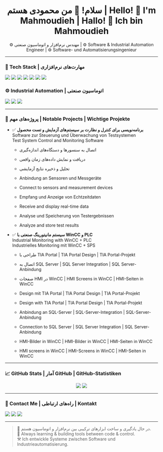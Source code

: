 <h1 align="center">سلام! 👋 من محمودی هستم | Hello! 👋 I'm Mahmoudieh | Hallo! 👋 Ich bin Mahmoudieh</h1>

<p align="center">
⚙️ مهندس نرم‌افزار و اتوماسیون صنعتی |  
⚙️ Software & Industrial Automation Engineer |  
⚙️ Software- und Automatisierungsingenieur
</p>

---

### 🚧 Tech Stack | مهارت‌های نرم‌افزاری

<p align="left">
  <img src="https://img.shields.io/badge/C%23-239120?style=for-the-badge&logo=c-sharp&logoColor=white" />
  <img src="https://img.shields.io/badge/.NET-512BD4?style=for-the-badge&logo=dotnet&logoColor=white" />
  <img src="https://img.shields.io/badge/WPF-68217A?style=for-the-badge&logo=.net&logoColor=white" />
  <img src="https://img.shields.io/badge/WinForms-007ACC?style=for-the-badge&logo=windows&logoColor=white" />
  <img src="https://img.shields.io/badge/SQL_Server-CC2927?style=for-the-badge&logo=microsoftsqlserver&logoColor=white" />
  <img src="https://img.shields.io/badge/Entity_Framework-5C2D91?style=for-the-badge&logo=ef&logoColor=white" />
  <img src="https://img.shields.io/badge/LINQ-512BD4?style=for-the-badge&logo=dotnet&logoColor=white" />
</p>

### ⚙️ Industrial Automation | اتوماسیون صنعتی

<p align="left">
  <img src="https://img.shields.io/badge/Siemens_PLC-0088CE?style=for-the-badge&logo=siemens&logoColor=white" />
  <img src="https://img.shields.io/badge/TIA_Portal-0088CE?style=for-the-badge&logo=siemens&logoColor=white" />
  <img src="https://img.shields.io/badge/WinCC-007ACC?style=for-the-badge&logo=windows&logoColor=white" />
</p>

---

### 📌 پروژه‌های مهم | Notable Projects | Wichtige Projekte

- ✅ **برنامه‌نویسی برای کنترل و نظارت بر سیستم‌های آزمایش و تست محصول**  
  Software zur Steuerung und Überwachung von Testsystemen  
  Test System Control and Monitoring Software

  - اتصال به سنسورها و دستگاه‌های اندازه‌گیری
  - دریافت و نمایش داده‌های زمان واقعی
  - تحلیل و ذخیره نتایج آزمایشی
  - Anbindung an Sensoren und Messgeräte
  - Connect to sensors and measurement devices
 
  - Empfang und Anzeige von Echtzeitdaten
  - Receive and display real-time data
 
  - Analyse und Speicherung von Testergebnissen
  - Analyze and store test results



- ✅ **سیستم مانیتورینگ صنعتی با WinCC و PLC**  
  Industrial Monitoring with WinCC + PLC  
  Industrielles Monitoring mit WinCC + SPS

  - طراحی با TIA Portal | TIA Portal Design | TIA Portal-Projekt  
  - اتصال به SQL Server | SQL Server Integration | SQL Server-Anbindung  
  - صفحات HMI در WinCC | HMI Screens in WinCC | HMI-Seiten in WinCC
  - Design mit TIA Portal | TIA Portal Design | TIA Portal-Projekt
  - Design with TIA Portal | TIA Portal Design | TIA Portal-Projekt
 
  - Anbindung an SQL-Server | SQL-Server-Integration | SQL-Server-Anbindung
  - Connection to SQL Server | SQL Server Integration | SQL Server-Anbindung
 
  - HMI-Bilder in WinCC | HMI-Bilder in WinCC | HMI-Seiten in WinCC
  - HMI screens in WinCC | HMI-Screens in WinCC | HMI-Seiten in WinCC



---

### 📈 GitHub Stats | آمار GitHub | GitHub-Statistiken

<p align="center">
  <img src="https://github-readme-stats.vercel.app/api?username=mahmmoudieh&show_icons=true&theme=radical" />
  <img src="https://github-readme-stats.vercel.app/api/top-langs/?username=mahmmoudieh&layout=compact&theme=radical" />
</p>

---

### 📢 Contact Me | راه‌های ارتباطی | Kontakt

<p align="left">
  <a href="mailto:your.email@example.com"><img src="https://img.shields.io/badge/Email-D14836?style=for-the-badge&logo=gmail&logoColor=white" /></a>
  <a href="https://linkedin.com/in/mahmmoudieh"><img src="https://img.shields.io/badge/LinkedIn-0A66C2?style=for-the-badge&logo=linkedin&logoColor=white" /></a>
  <a href="https://mahmmoudieh.com"><img src="https://img.shields.io/badge/Website-000000?style=for-the-badge&logo=google-chrome&logoColor=white" /></a>
</p>

---

> 🧐 در حال یادگیری و ساخت ابزارهای ترکیبی بین نرم‌افزار و اتوماسیون هستم.  
> 🚀 Always learning & building tools between code & control.  
> ⚒️ Ich entwickle Systeme zwischen Software und Industrieautomatisierung.


